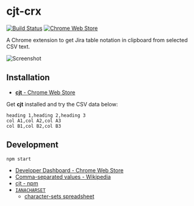 # cjt-crx

[![Build Status](https://travis-ci.org/announce/cjt-crx.svg?branch=master)](https://travis-ci.org/announce/cjt-crx)
[![Chrome Web Store](https://img.shields.io/chrome-web-store/v/pagmnllnggjajagmlelanjlbompjelmd.svg)](https://chrome.google.com/webstore/detail/pagmnllnggjajagmlelanjlbompjelmd/)

A Chrome extension to get Jira table notation in clipboard from selected CSV text.

![Screenshot](https://rawgit.com/announce/cjt-crx/master/sample/screenshot.png?raw=true)

## Installation

* [**cjt** \- Chrome Web Store](https://chrome.google.com/webstore/detail/pagmnllnggjajagmlelanjlbompjelmd/publish-accepted)

Get **cjt** installed and try the CSV data below:

```csv
heading 1,heading 2,heading 3
col A1,col A2,col A3
col B1,col B2,col B3
```

## Development

```bash
npm start
```

* [Developer Dashboard \- Chrome Web Store](https://chrome.google.com/webstore/developer/dashboard?hl=en-US&gl=JP)
* [Comma\-separated values \- Wikipedia](https://en.wikipedia.org/wiki/Comma-separated_values#Example)
* [cjt \- npm](https://www.npmjs.com/package/cjt)
* [`IANACHARSET`](https://www.iana.org/assignments/character-sets/character-sets.xhtml)
  * [character-sets spreadsheet](https://docs.google.com/spreadsheets/d/16yhgi0mTRcB62waNoMNewsHwl0msZjX1_ZIGODCz-K8/edit?usp=sharing)
